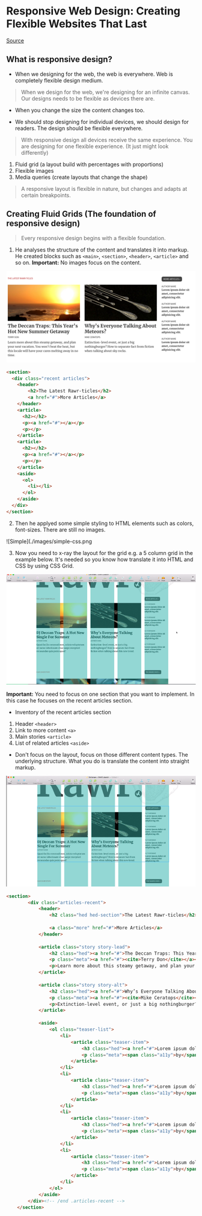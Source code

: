 
# Responsive Web Design: Creating Flexible Websites That Last

[Source](https://www.skillshare.com/classes/Responsive-Web-Design-Creating-Flexible-Websites-That-Last/440884573/reviews)


## What is responsive design?

* When we designing for the web, the web is everywhere. Web is completely flexible design medium.

> When we design for the web, we're designing for an infinite canvas. Our designs needs to be flexible as devices there are.

* When you change the size the content changes too.

* We should stop designing for individual devices, we should design for readers. The design should be flexible everywhere.

> With responsive design all devices receive the same experience. You are designing for one flexible experience. (It just might look differently)

1) Fluid grid (a layout build with percentages with proportions)
2) Flexible images
3) Media queries (create layouts that change the shape)

> A responsive layout is flexible in nature, but changes and adapts at certain breakpoints. 

## Creating Fluid Grids (The foundation of responsive design)

> Every responsive design begins with a flexible foundation.

1) He analyses the structure of the content and translates it into markup. He created blocks such as `<main>`, `<section>`, `<header>`, `<article>` and so on. **Important:** No images focus on the content. 

![Section](./images/section.png)

```html
<section>
  <div class="recent articles">
    <header>
        <h2>The Latest Rawr-ticles</h2>
        <a href="#">More Articles</a>
    </header>
    <article>
      <h2></h2>
      <p><a href="#"></a></p>
      <p></p>
    </article>
    <article>
      <h2></h2>
      <p><a href="#"></a></p>
      <p></p>
    </article>
    <aside>
      <ol>
        <li></li>
      </ol>
    </aside> 
  </div>
</section>
``` 

2) Then he applyed some simple styling to HTML elements such as colors, font-sizes. There are still no images.

![Simple](./images/simple-css.png


3) Now you need to x-ray the layout for the grid e.g. a 5 column grid in the example below. It's needed so you know how translate it into HTML and CSS by using CSS Grid.

![Grid](./images/grid-example.png)

**Important:** You need to focus on one section that you want to implement. In this case he focuses on the recent articles section. 

* Inventory of the recent articles section
1) Header `<header>`
2) Link to more content `<a>`
3) Main stories `<article>`
4) List of related articles `<aside>`

* Don't focus on the layout, focus on those different content types. The underlying structure. What you do is translate the content into straight markup.

![Section](./images/recent-section.png)

```html
<section>
        <div class="articles-recent">
            <header>
                <h2 class="hed hed-section">The Latest Rawr-ticles</h2>

                <a class="more" href="#">More Articles</a>
            </header>

            <article class="story story-lead">
                <h2 class="hed"><a href="#">The Deccan Traps: This Year’s Hot New Summer Getaway</a></h2>
                <p class="meta"><a href="#"><cite>Terry Don</cite></a></p>
                <p>Learn more about this steamy getaway, and plan your next vacation. You won’t beat the heat, but this locale will have your cares melting away in no time.</p>
            </article>

            <article class="story story-alt">
                <h2 class="hed"><a href="#">Why’s Everyone Talking About Meteors?</a></h2>
                <p class="meta"><a href="#"><cite>Mike Ceratops</cite></a></p>
                <p>Extinction-level event, or just a big nothingburger? How to separate fact from fiction when talking about sky rocks.</p>
            </article>

            <aside>
                <ol class="teaser-list">
                    <li>
                        <article class="teaser-item">
                            <h3 class="hed"><a href="#">Lorem ipsum dolor sit amet, consectetur adipisicing elit.</a></h3>
                            <p class="meta"><span class="a11y">by</span> Author Name</p>
                        </article>
                    </li>
                    <li>
                        <article class="teaser-item">
                            <h3 class="hed"><a href="#">Lorem ipsum dolor sit amet, consectetur adipisicing elit.</a></h3>
                            <p class="meta"><span class="a11y">by</span> Author Name</p>
                        </article>
                    </li>
                    <li>
                        <article class="teaser-item">
                            <h3 class="hed"><a href="#">Lorem ipsum dolor sit amet, consectetur adipisicing elit.</a></h3>
                            <p class="meta"><span class="a11y">by</span> Author Name</p>
                        </article>
                    </li>
                    <li>
                        <article class="teaser-item">
                            <h3 class="hed"><a href="#">Lorem ipsum dolor sit amet, consectetur adipisicing elit.</a></h3>
                            <p class="meta"><span class="a11y">by</span> Author Name</p>
                        </article>
                    </li>
                </ol>
            </aside>
        </div><!-- /end .articles-recent -->
    </section>
``` 



